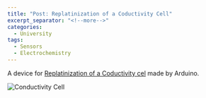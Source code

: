 ```yaml
---
title: "Post: Replatinization of a Coductivity Cell"
excerpt_separator: "<!--more-->"
categories:
  - University
tags:
  - Sensors
  - Electrochemistry
---
```


A device for [Replatinization of a Coductivity cel](http://www.cma4ch.org/chemo/lessons/eserc12_2015-16.html) made by Arduino.

![Conductivity Cell](http://www.cma4ch.org/chemo/lessons/limage/Amel160-rear_crop.jpg)

